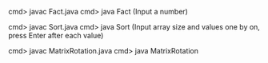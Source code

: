 cmd> javac Fact.java
cmd> java Fact
(Input a number)

cmd> javac Sort.java
cmd> java Sort
(Input array size and values one by on, press Enter after each value)

cmd> javac MatrixRotation.java
cmd> java MatrixRotation
